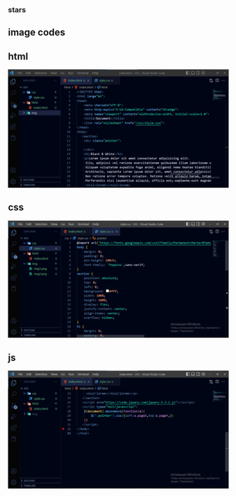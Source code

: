 ### stars

## image codes 

## html

<img src="/img/img2.png">

## css 

<img src="/img/img3.png">

## js

<img src="/img/img1.png">